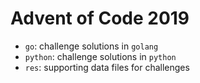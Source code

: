 # Advent of Code 2019

- `go`: challenge solutions in `golang`
- `python`: challenge solutions in `python`
- `res`: supporting data files for challenges
